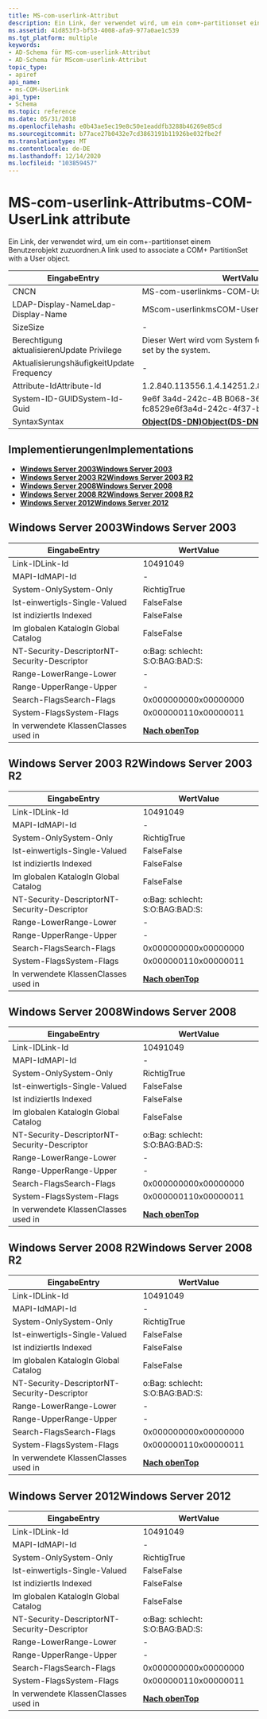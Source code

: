 ```yaml
---
title: MS-com-userlink-Attribut
description: Ein Link, der verwendet wird, um ein com+-partitionset einem Benutzerobjekt zuzuordnen.
ms.assetid: 41d853f3-bf53-4008-afa9-977a0ae1c539
ms.tgt_platform: multiple
keywords:
- AD-Schema für MS-com-userlink-Attribut
- AD-Schema für MScom-userlink-Attribut
topic_type:
- apiref
api_name:
- ms-COM-UserLink
api_type:
- Schema
ms.topic: reference
ms.date: 05/31/2018
ms.openlocfilehash: e0b43ae5ec19e8c50e1eaddfb3288b46269e85cd
ms.sourcegitcommit: b77ace27b0432e7cd3863191b11926be032fbe2f
ms.translationtype: MT
ms.contentlocale: de-DE
ms.lasthandoff: 12/14/2020
ms.locfileid: "103859457"
---
```

# <a name="ms-com-userlink-attribute"></a><span data-ttu-id="e5511-105">MS-com-userlink-Attribut</span><span class="sxs-lookup"><span data-stu-id="e5511-105">ms-COM-UserLink attribute</span></span>

<span data-ttu-id="e5511-106">Ein Link, der verwendet wird, um ein com+-partitionset einem Benutzerobjekt zuzuordnen.</span><span class="sxs-lookup"><span data-stu-id="e5511-106">A link used to associate a COM+ PartitionSet with a User object.</span></span>



| <span data-ttu-id="e5511-107">Eingabe</span><span class="sxs-lookup"><span data-stu-id="e5511-107">Entry</span></span> | <span data-ttu-id="e5511-108">Wert</span><span class="sxs-lookup"><span data-stu-id="e5511-108">Value</span></span> |
|-------------------|-----------------------------------------|
| <span data-ttu-id="e5511-109">CN</span><span class="sxs-lookup"><span data-stu-id="e5511-109">CN</span></span>                | <span data-ttu-id="e5511-110">MS-com-userlink</span><span class="sxs-lookup"><span data-stu-id="e5511-110">ms-COM-UserLink</span></span>                         |
| <span data-ttu-id="e5511-111">LDAP-Display-Name</span><span class="sxs-lookup"><span data-stu-id="e5511-111">Ldap-Display-Name</span></span> | <span data-ttu-id="e5511-112">MScom-userlink</span><span class="sxs-lookup"><span data-stu-id="e5511-112">msCOM-UserLink</span></span>                          |
| <span data-ttu-id="e5511-113">Size</span><span class="sxs-lookup"><span data-stu-id="e5511-113">Size</span></span>              | \-                                      |
| <span data-ttu-id="e5511-114">Berechtigung aktualisieren</span><span class="sxs-lookup"><span data-stu-id="e5511-114">Update Privilege</span></span>  | <span data-ttu-id="e5511-115">Dieser Wert wird vom System festgelegt.</span><span class="sxs-lookup"><span data-stu-id="e5511-115">This value is set by the system.</span></span>        |
| <span data-ttu-id="e5511-116">Aktualisierungshäufigkeit</span><span class="sxs-lookup"><span data-stu-id="e5511-116">Update Frequency</span></span>  | \-                                      |
| <span data-ttu-id="e5511-117">Attribute-Id</span><span class="sxs-lookup"><span data-stu-id="e5511-117">Attribute-Id</span></span>      | <span data-ttu-id="e5511-118">1.2.840.113556.1.4.1425</span><span class="sxs-lookup"><span data-stu-id="e5511-118">1.2.840.113556.1.4.1425</span></span>                 |
| <span data-ttu-id="e5511-119">System-ID-GUID</span><span class="sxs-lookup"><span data-stu-id="e5511-119">System-Id-Guid</span></span>    | <span data-ttu-id="e5511-120">9e6f 3a4d-242c-4B B068-36b57f fc852</span><span class="sxs-lookup"><span data-stu-id="e5511-120">9e6f3a4d-242c-4f37-b068-36b57f9fc852</span></span>    |
| <span data-ttu-id="e5511-121">Syntax</span><span class="sxs-lookup"><span data-stu-id="e5511-121">Syntax</span></span>            | [<span data-ttu-id="e5511-122">**Object(DS-DN)**</span><span class="sxs-lookup"><span data-stu-id="e5511-122">**Object(DS-DN)**</span></span>](s-object-ds-dn.md) |



## <a name="implementations"></a><span data-ttu-id="e5511-123">Implementierungen</span><span class="sxs-lookup"><span data-stu-id="e5511-123">Implementations</span></span>

-   [<span data-ttu-id="e5511-124">**Windows Server 2003**</span><span class="sxs-lookup"><span data-stu-id="e5511-124">**Windows Server 2003**</span></span>](#windows-server-2003)
-   [<span data-ttu-id="e5511-125">**Windows Server 2003 R2**</span><span class="sxs-lookup"><span data-stu-id="e5511-125">**Windows Server 2003 R2**</span></span>](#windows-server-2003-r2)
-   [<span data-ttu-id="e5511-126">**Windows Server 2008**</span><span class="sxs-lookup"><span data-stu-id="e5511-126">**Windows Server 2008**</span></span>](#windows-server-2008)
-   [<span data-ttu-id="e5511-127">**Windows Server 2008 R2**</span><span class="sxs-lookup"><span data-stu-id="e5511-127">**Windows Server 2008 R2**</span></span>](#windows-server-2008-r2)
-   [<span data-ttu-id="e5511-128">**Windows Server 2012**</span><span class="sxs-lookup"><span data-stu-id="e5511-128">**Windows Server 2012**</span></span>](#windows-server-2012)

## <a name="windows-server-2003"></a><span data-ttu-id="e5511-129">Windows Server 2003</span><span class="sxs-lookup"><span data-stu-id="e5511-129">Windows Server 2003</span></span>



| <span data-ttu-id="e5511-130">Eingabe</span><span class="sxs-lookup"><span data-stu-id="e5511-130">Entry</span></span> | <span data-ttu-id="e5511-131">Wert</span><span class="sxs-lookup"><span data-stu-id="e5511-131">Value</span></span> |
|------------------------|---------------------------------|
| <span data-ttu-id="e5511-132">Link-ID</span><span class="sxs-lookup"><span data-stu-id="e5511-132">Link-Id</span></span>                | <span data-ttu-id="e5511-133">1049</span><span class="sxs-lookup"><span data-stu-id="e5511-133">1049</span></span>                            |
| <span data-ttu-id="e5511-134">MAPI-Id</span><span class="sxs-lookup"><span data-stu-id="e5511-134">MAPI-Id</span></span>                | \-                              |
| <span data-ttu-id="e5511-135">System-Only</span><span class="sxs-lookup"><span data-stu-id="e5511-135">System-Only</span></span>            | <span data-ttu-id="e5511-136">Richtig</span><span class="sxs-lookup"><span data-stu-id="e5511-136">True</span></span>                            |
| <span data-ttu-id="e5511-137">Ist-einwertig</span><span class="sxs-lookup"><span data-stu-id="e5511-137">Is-Single-Valued</span></span>       | <span data-ttu-id="e5511-138">False</span><span class="sxs-lookup"><span data-stu-id="e5511-138">False</span></span>                           |
| <span data-ttu-id="e5511-139">Ist indiziert</span><span class="sxs-lookup"><span data-stu-id="e5511-139">Is Indexed</span></span>             | <span data-ttu-id="e5511-140">False</span><span class="sxs-lookup"><span data-stu-id="e5511-140">False</span></span>                           |
| <span data-ttu-id="e5511-141">Im globalen Katalog</span><span class="sxs-lookup"><span data-stu-id="e5511-141">In Global Catalog</span></span>      | <span data-ttu-id="e5511-142">False</span><span class="sxs-lookup"><span data-stu-id="e5511-142">False</span></span>                           |
| <span data-ttu-id="e5511-143">NT-Security-Descriptor</span><span class="sxs-lookup"><span data-stu-id="e5511-143">NT-Security-Descriptor</span></span> | <span data-ttu-id="e5511-144">o:Bag: schlecht: S:</span><span class="sxs-lookup"><span data-stu-id="e5511-144">O:BAG:BAD:S:</span></span>                    |
| <span data-ttu-id="e5511-145">Range-Lower</span><span class="sxs-lookup"><span data-stu-id="e5511-145">Range-Lower</span></span>            | \-                              |
| <span data-ttu-id="e5511-146">Range-Upper</span><span class="sxs-lookup"><span data-stu-id="e5511-146">Range-Upper</span></span>            | \-                              |
| <span data-ttu-id="e5511-147">Search-Flags</span><span class="sxs-lookup"><span data-stu-id="e5511-147">Search-Flags</span></span>           | <span data-ttu-id="e5511-148">0x00000000</span><span class="sxs-lookup"><span data-stu-id="e5511-148">0x00000000</span></span>                      |
| <span data-ttu-id="e5511-149">System-Flags</span><span class="sxs-lookup"><span data-stu-id="e5511-149">System-Flags</span></span>           | <span data-ttu-id="e5511-150">0x00000011</span><span class="sxs-lookup"><span data-stu-id="e5511-150">0x00000011</span></span>                      |
| <span data-ttu-id="e5511-151">In verwendete Klassen</span><span class="sxs-lookup"><span data-stu-id="e5511-151">Classes used in</span></span>        | [<span data-ttu-id="e5511-152">**Nach oben**</span><span class="sxs-lookup"><span data-stu-id="e5511-152">**Top**</span></span>](c-top.md)<br/> |



## <a name="windows-server-2003-r2"></a><span data-ttu-id="e5511-153">Windows Server 2003 R2</span><span class="sxs-lookup"><span data-stu-id="e5511-153">Windows Server 2003 R2</span></span>



| <span data-ttu-id="e5511-154">Eingabe</span><span class="sxs-lookup"><span data-stu-id="e5511-154">Entry</span></span> | <span data-ttu-id="e5511-155">Wert</span><span class="sxs-lookup"><span data-stu-id="e5511-155">Value</span></span> |
|------------------------|---------------------------------|
| <span data-ttu-id="e5511-156">Link-ID</span><span class="sxs-lookup"><span data-stu-id="e5511-156">Link-Id</span></span>                | <span data-ttu-id="e5511-157">1049</span><span class="sxs-lookup"><span data-stu-id="e5511-157">1049</span></span>                            |
| <span data-ttu-id="e5511-158">MAPI-Id</span><span class="sxs-lookup"><span data-stu-id="e5511-158">MAPI-Id</span></span>                | \-                              |
| <span data-ttu-id="e5511-159">System-Only</span><span class="sxs-lookup"><span data-stu-id="e5511-159">System-Only</span></span>            | <span data-ttu-id="e5511-160">Richtig</span><span class="sxs-lookup"><span data-stu-id="e5511-160">True</span></span>                            |
| <span data-ttu-id="e5511-161">Ist-einwertig</span><span class="sxs-lookup"><span data-stu-id="e5511-161">Is-Single-Valued</span></span>       | <span data-ttu-id="e5511-162">False</span><span class="sxs-lookup"><span data-stu-id="e5511-162">False</span></span>                           |
| <span data-ttu-id="e5511-163">Ist indiziert</span><span class="sxs-lookup"><span data-stu-id="e5511-163">Is Indexed</span></span>             | <span data-ttu-id="e5511-164">False</span><span class="sxs-lookup"><span data-stu-id="e5511-164">False</span></span>                           |
| <span data-ttu-id="e5511-165">Im globalen Katalog</span><span class="sxs-lookup"><span data-stu-id="e5511-165">In Global Catalog</span></span>      | <span data-ttu-id="e5511-166">False</span><span class="sxs-lookup"><span data-stu-id="e5511-166">False</span></span>                           |
| <span data-ttu-id="e5511-167">NT-Security-Descriptor</span><span class="sxs-lookup"><span data-stu-id="e5511-167">NT-Security-Descriptor</span></span> | <span data-ttu-id="e5511-168">o:Bag: schlecht: S:</span><span class="sxs-lookup"><span data-stu-id="e5511-168">O:BAG:BAD:S:</span></span>                    |
| <span data-ttu-id="e5511-169">Range-Lower</span><span class="sxs-lookup"><span data-stu-id="e5511-169">Range-Lower</span></span>            | \-                              |
| <span data-ttu-id="e5511-170">Range-Upper</span><span class="sxs-lookup"><span data-stu-id="e5511-170">Range-Upper</span></span>            | \-                              |
| <span data-ttu-id="e5511-171">Search-Flags</span><span class="sxs-lookup"><span data-stu-id="e5511-171">Search-Flags</span></span>           | <span data-ttu-id="e5511-172">0x00000000</span><span class="sxs-lookup"><span data-stu-id="e5511-172">0x00000000</span></span>                      |
| <span data-ttu-id="e5511-173">System-Flags</span><span class="sxs-lookup"><span data-stu-id="e5511-173">System-Flags</span></span>           | <span data-ttu-id="e5511-174">0x00000011</span><span class="sxs-lookup"><span data-stu-id="e5511-174">0x00000011</span></span>                      |
| <span data-ttu-id="e5511-175">In verwendete Klassen</span><span class="sxs-lookup"><span data-stu-id="e5511-175">Classes used in</span></span>        | [<span data-ttu-id="e5511-176">**Nach oben**</span><span class="sxs-lookup"><span data-stu-id="e5511-176">**Top**</span></span>](c-top.md)<br/> |



## <a name="windows-server-2008"></a><span data-ttu-id="e5511-177">Windows Server 2008</span><span class="sxs-lookup"><span data-stu-id="e5511-177">Windows Server 2008</span></span>



| <span data-ttu-id="e5511-178">Eingabe</span><span class="sxs-lookup"><span data-stu-id="e5511-178">Entry</span></span> | <span data-ttu-id="e5511-179">Wert</span><span class="sxs-lookup"><span data-stu-id="e5511-179">Value</span></span> |
|------------------------|---------------------------------|
| <span data-ttu-id="e5511-180">Link-ID</span><span class="sxs-lookup"><span data-stu-id="e5511-180">Link-Id</span></span>                | <span data-ttu-id="e5511-181">1049</span><span class="sxs-lookup"><span data-stu-id="e5511-181">1049</span></span>                            |
| <span data-ttu-id="e5511-182">MAPI-Id</span><span class="sxs-lookup"><span data-stu-id="e5511-182">MAPI-Id</span></span>                | \-                              |
| <span data-ttu-id="e5511-183">System-Only</span><span class="sxs-lookup"><span data-stu-id="e5511-183">System-Only</span></span>            | <span data-ttu-id="e5511-184">Richtig</span><span class="sxs-lookup"><span data-stu-id="e5511-184">True</span></span>                            |
| <span data-ttu-id="e5511-185">Ist-einwertig</span><span class="sxs-lookup"><span data-stu-id="e5511-185">Is-Single-Valued</span></span>       | <span data-ttu-id="e5511-186">False</span><span class="sxs-lookup"><span data-stu-id="e5511-186">False</span></span>                           |
| <span data-ttu-id="e5511-187">Ist indiziert</span><span class="sxs-lookup"><span data-stu-id="e5511-187">Is Indexed</span></span>             | <span data-ttu-id="e5511-188">False</span><span class="sxs-lookup"><span data-stu-id="e5511-188">False</span></span>                           |
| <span data-ttu-id="e5511-189">Im globalen Katalog</span><span class="sxs-lookup"><span data-stu-id="e5511-189">In Global Catalog</span></span>      | <span data-ttu-id="e5511-190">False</span><span class="sxs-lookup"><span data-stu-id="e5511-190">False</span></span>                           |
| <span data-ttu-id="e5511-191">NT-Security-Descriptor</span><span class="sxs-lookup"><span data-stu-id="e5511-191">NT-Security-Descriptor</span></span> | <span data-ttu-id="e5511-192">o:Bag: schlecht: S:</span><span class="sxs-lookup"><span data-stu-id="e5511-192">O:BAG:BAD:S:</span></span>                    |
| <span data-ttu-id="e5511-193">Range-Lower</span><span class="sxs-lookup"><span data-stu-id="e5511-193">Range-Lower</span></span>            | \-                              |
| <span data-ttu-id="e5511-194">Range-Upper</span><span class="sxs-lookup"><span data-stu-id="e5511-194">Range-Upper</span></span>            | \-                              |
| <span data-ttu-id="e5511-195">Search-Flags</span><span class="sxs-lookup"><span data-stu-id="e5511-195">Search-Flags</span></span>           | <span data-ttu-id="e5511-196">0x00000000</span><span class="sxs-lookup"><span data-stu-id="e5511-196">0x00000000</span></span>                      |
| <span data-ttu-id="e5511-197">System-Flags</span><span class="sxs-lookup"><span data-stu-id="e5511-197">System-Flags</span></span>           | <span data-ttu-id="e5511-198">0x00000011</span><span class="sxs-lookup"><span data-stu-id="e5511-198">0x00000011</span></span>                      |
| <span data-ttu-id="e5511-199">In verwendete Klassen</span><span class="sxs-lookup"><span data-stu-id="e5511-199">Classes used in</span></span>        | [<span data-ttu-id="e5511-200">**Nach oben**</span><span class="sxs-lookup"><span data-stu-id="e5511-200">**Top**</span></span>](c-top.md)<br/> |



## <a name="windows-server-2008-r2"></a><span data-ttu-id="e5511-201">Windows Server 2008 R2</span><span class="sxs-lookup"><span data-stu-id="e5511-201">Windows Server 2008 R2</span></span>



| <span data-ttu-id="e5511-202">Eingabe</span><span class="sxs-lookup"><span data-stu-id="e5511-202">Entry</span></span> | <span data-ttu-id="e5511-203">Wert</span><span class="sxs-lookup"><span data-stu-id="e5511-203">Value</span></span> |
|------------------------|---------------------------------|
| <span data-ttu-id="e5511-204">Link-ID</span><span class="sxs-lookup"><span data-stu-id="e5511-204">Link-Id</span></span>                | <span data-ttu-id="e5511-205">1049</span><span class="sxs-lookup"><span data-stu-id="e5511-205">1049</span></span>                            |
| <span data-ttu-id="e5511-206">MAPI-Id</span><span class="sxs-lookup"><span data-stu-id="e5511-206">MAPI-Id</span></span>                | \-                              |
| <span data-ttu-id="e5511-207">System-Only</span><span class="sxs-lookup"><span data-stu-id="e5511-207">System-Only</span></span>            | <span data-ttu-id="e5511-208">Richtig</span><span class="sxs-lookup"><span data-stu-id="e5511-208">True</span></span>                            |
| <span data-ttu-id="e5511-209">Ist-einwertig</span><span class="sxs-lookup"><span data-stu-id="e5511-209">Is-Single-Valued</span></span>       | <span data-ttu-id="e5511-210">False</span><span class="sxs-lookup"><span data-stu-id="e5511-210">False</span></span>                           |
| <span data-ttu-id="e5511-211">Ist indiziert</span><span class="sxs-lookup"><span data-stu-id="e5511-211">Is Indexed</span></span>             | <span data-ttu-id="e5511-212">False</span><span class="sxs-lookup"><span data-stu-id="e5511-212">False</span></span>                           |
| <span data-ttu-id="e5511-213">Im globalen Katalog</span><span class="sxs-lookup"><span data-stu-id="e5511-213">In Global Catalog</span></span>      | <span data-ttu-id="e5511-214">False</span><span class="sxs-lookup"><span data-stu-id="e5511-214">False</span></span>                           |
| <span data-ttu-id="e5511-215">NT-Security-Descriptor</span><span class="sxs-lookup"><span data-stu-id="e5511-215">NT-Security-Descriptor</span></span> | <span data-ttu-id="e5511-216">o:Bag: schlecht: S:</span><span class="sxs-lookup"><span data-stu-id="e5511-216">O:BAG:BAD:S:</span></span>                    |
| <span data-ttu-id="e5511-217">Range-Lower</span><span class="sxs-lookup"><span data-stu-id="e5511-217">Range-Lower</span></span>            | \-                              |
| <span data-ttu-id="e5511-218">Range-Upper</span><span class="sxs-lookup"><span data-stu-id="e5511-218">Range-Upper</span></span>            | \-                              |
| <span data-ttu-id="e5511-219">Search-Flags</span><span class="sxs-lookup"><span data-stu-id="e5511-219">Search-Flags</span></span>           | <span data-ttu-id="e5511-220">0x00000000</span><span class="sxs-lookup"><span data-stu-id="e5511-220">0x00000000</span></span>                      |
| <span data-ttu-id="e5511-221">System-Flags</span><span class="sxs-lookup"><span data-stu-id="e5511-221">System-Flags</span></span>           | <span data-ttu-id="e5511-222">0x00000011</span><span class="sxs-lookup"><span data-stu-id="e5511-222">0x00000011</span></span>                      |
| <span data-ttu-id="e5511-223">In verwendete Klassen</span><span class="sxs-lookup"><span data-stu-id="e5511-223">Classes used in</span></span>        | [<span data-ttu-id="e5511-224">**Nach oben**</span><span class="sxs-lookup"><span data-stu-id="e5511-224">**Top**</span></span>](c-top.md)<br/> |



## <a name="windows-server-2012"></a><span data-ttu-id="e5511-225">Windows Server 2012</span><span class="sxs-lookup"><span data-stu-id="e5511-225">Windows Server 2012</span></span>



| <span data-ttu-id="e5511-226">Eingabe</span><span class="sxs-lookup"><span data-stu-id="e5511-226">Entry</span></span> | <span data-ttu-id="e5511-227">Wert</span><span class="sxs-lookup"><span data-stu-id="e5511-227">Value</span></span> |
|------------------------|---------------------------------|
| <span data-ttu-id="e5511-228">Link-ID</span><span class="sxs-lookup"><span data-stu-id="e5511-228">Link-Id</span></span>                | <span data-ttu-id="e5511-229">1049</span><span class="sxs-lookup"><span data-stu-id="e5511-229">1049</span></span>                            |
| <span data-ttu-id="e5511-230">MAPI-Id</span><span class="sxs-lookup"><span data-stu-id="e5511-230">MAPI-Id</span></span>                | \-                              |
| <span data-ttu-id="e5511-231">System-Only</span><span class="sxs-lookup"><span data-stu-id="e5511-231">System-Only</span></span>            | <span data-ttu-id="e5511-232">Richtig</span><span class="sxs-lookup"><span data-stu-id="e5511-232">True</span></span>                            |
| <span data-ttu-id="e5511-233">Ist-einwertig</span><span class="sxs-lookup"><span data-stu-id="e5511-233">Is-Single-Valued</span></span>       | <span data-ttu-id="e5511-234">False</span><span class="sxs-lookup"><span data-stu-id="e5511-234">False</span></span>                           |
| <span data-ttu-id="e5511-235">Ist indiziert</span><span class="sxs-lookup"><span data-stu-id="e5511-235">Is Indexed</span></span>             | <span data-ttu-id="e5511-236">False</span><span class="sxs-lookup"><span data-stu-id="e5511-236">False</span></span>                           |
| <span data-ttu-id="e5511-237">Im globalen Katalog</span><span class="sxs-lookup"><span data-stu-id="e5511-237">In Global Catalog</span></span>      | <span data-ttu-id="e5511-238">False</span><span class="sxs-lookup"><span data-stu-id="e5511-238">False</span></span>                           |
| <span data-ttu-id="e5511-239">NT-Security-Descriptor</span><span class="sxs-lookup"><span data-stu-id="e5511-239">NT-Security-Descriptor</span></span> | <span data-ttu-id="e5511-240">o:Bag: schlecht: S:</span><span class="sxs-lookup"><span data-stu-id="e5511-240">O:BAG:BAD:S:</span></span>                    |
| <span data-ttu-id="e5511-241">Range-Lower</span><span class="sxs-lookup"><span data-stu-id="e5511-241">Range-Lower</span></span>            | \-                              |
| <span data-ttu-id="e5511-242">Range-Upper</span><span class="sxs-lookup"><span data-stu-id="e5511-242">Range-Upper</span></span>            | \-                              |
| <span data-ttu-id="e5511-243">Search-Flags</span><span class="sxs-lookup"><span data-stu-id="e5511-243">Search-Flags</span></span>           | <span data-ttu-id="e5511-244">0x00000000</span><span class="sxs-lookup"><span data-stu-id="e5511-244">0x00000000</span></span>                      |
| <span data-ttu-id="e5511-245">System-Flags</span><span class="sxs-lookup"><span data-stu-id="e5511-245">System-Flags</span></span>           | <span data-ttu-id="e5511-246">0x00000011</span><span class="sxs-lookup"><span data-stu-id="e5511-246">0x00000011</span></span>                      |
| <span data-ttu-id="e5511-247">In verwendete Klassen</span><span class="sxs-lookup"><span data-stu-id="e5511-247">Classes used in</span></span>        | [<span data-ttu-id="e5511-248">**Nach oben**</span><span class="sxs-lookup"><span data-stu-id="e5511-248">**Top**</span></span>](c-top.md)<br/> |



 

 





